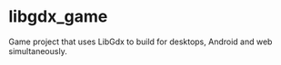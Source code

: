libgdx_game
===========

Game project that uses LibGdx to build for desktops, Android and web simultaneously.
